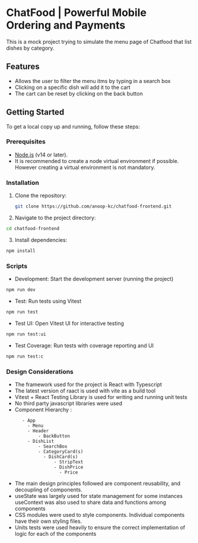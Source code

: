 # ChatFood | Powerful Mobile Ordering and Payments

This is a mock project trying to simulate the menu page of Chatfood that list dishes by category.

## Features

- Allows the user to filter the menu itms by typing in a search box
- Clicking on a specific dish will add it to the cart
- The cart can be reset by clicking on the back button

## Getting Started

To get a local copy up and running, follow these steps:

### Prerequisites

- [Node.js](https://nodejs.org/) (v14 or later).
- It is recommended to create a node virtual environment if possible. However creating a virtual environment is not mandatory.

### Installation

1. Clone the repository:

   ```bash
   git clone https://github.com/anoop-kc/chatfood-frontend.git
   ```

2. Navigate to the project directory:

```bash
cd chatfood-frontend
```

3. Install dependencies:

```bash
npm install
```

### Scripts

- Development: Start the development server (running the project)

```bash
npm run dev
```

- Test: Run tests using Vitest

```bash
npm run test
```

- Test UI: Open Vitest UI for interactive testing

```bash
npm run test:ui
```

- Test Coverage: Run tests with coverage reporting and UI

```bash
npm run test:c
```

### Design Considerations

- The framework used for the project is React with Typescript
- The latest version of raact is used with vite as a build tool
- Vitest + React Testing Library is used for writing and running unit tests
- No third party javascript libraries were used
- Component Hierarchy :

```
      - App
        - Menu
        - Header
            - BackButton
        - DishList
            - SearchBox
            - CategoryCard(s)
              - DishCard(s)
                  - StripText
                  - DishPrice
                    - Price
```

- The main design principles followed are component reusability, and decoupling of components.
- useState was largely used for state management for some instances useContext was also used to share data and functions among components
- CSS modules were used to style components. Individual components have their own styling files.
- Units tests were used heavily to ensure the correct implementation of logic for each of the components
